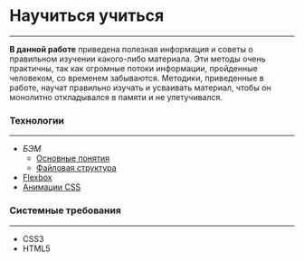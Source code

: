 # Научиться учиться  
---
**В данной работе** приведена полезная информация и советы о правильном изучении какого-либо материала. Эти методы очень практичны, так как огромные потоки информации, пройденные человеком, со временем забываются. Методики, приведенные в работе, научат правильно изучать и усваивать материал, чтобы он монолитно откладывался в памяти и не улетучивался.  
  
### Технологии
---
* *БЭМ*
    * [Основные понятия](https://ru.bem.info/methodology/key-concepts/)
    * [Файловая структура](https://ru.bem.info/methodology/filestructure/)
* [Flexbox](https://www.w3.org/TR/css-flexbox-1/)
* [Анимации CSS](https://developer.mozilla.org/ru/docs/Web/CSS/CSS_Animations/Ispolzovanie_CSS_animatciy)  
  
### Системные требования
---
* CSS3
* HTML5